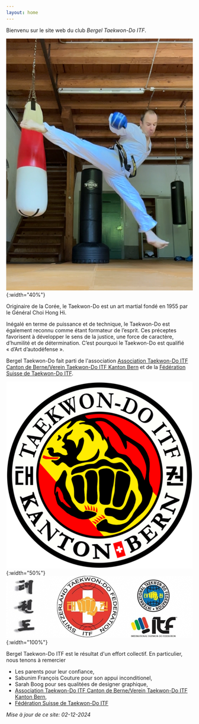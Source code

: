 ```yaml
---
layout: home 
---
```


Bienvenu sur le site web du club _Bergel Taekwon-Do ITF_.

![Alt Logo Bern](images/IMG_6461.PNG){:width="40%"}

Originaire de la Corée, le Taekwon-Do est un art martial fondé en 1955 par le Général Choi Hong Hi.

Inégalé en terme de puissance et de technique, le Taekwon-Do est également reconnu comme étant formateur de l’esprit. Ces préceptes favorisent à développer le sens de la justice, une force de caractère, d’humilité et de détermination. C’est pourquoi le Taekwon-Do est qualifié « d’Art d’autodéfense ».

Bergel Taekwon-Do fait parti de l'association [Association Taekwon-Do ITF Canton de Berne/Verein Taekwon-Do ITF Kanton Bern](https://taekwondoitf-bern.github.io/) et de la [Fédération Suisse de Taekwon-Do ITF](https://www.taekwondo-itf.ch).

![Alt Logo Bern](images/Logo_Bern.png){:width="50%"}
![Alt Logo Swiss](images/logo_Switzerland.jpg){:width="100%"}

Bergel Taekwon-Do ITF est le résultat d'un effort collectif. En particulier, nous tenons à remercier

- Les parents pour leur confiance,
- Sabunim François Couture pour son appui inconditionel,
- Sarah Boog pour ses qualitées de designer graphique,
- [Association Taekwon-Do ITF Canton de Berne/Verein Taekwon-Do ITF Kanton Bern](https://taekwondoitf-bern.github.io/),
- [Fédération Suisse de Taekwon-Do ITF](https://www.taekwondo-itf.ch)

_Mise à jour de ce site: 02-12-2024_
